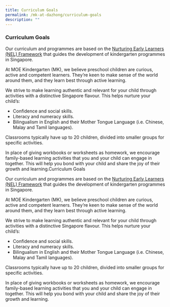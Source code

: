 ```yaml
---
title: Curriculum Goals
permalink: /mk-at-dazhong/curriculum-goals
description: ""
---
```

### Curriculum Goals

Our curriculum and programmes are based on the [Nurturing Early Learners (NEL) Framework](https://beta.moe.gov.sg/preschool/curriculum) that guides the development of kindergarten programmes in Singapore. 

At MOE Kindergarten (MK), we believe preschool children are curious, active and competent learners. They’re keen to make sense of the world around them, and they learn best through active learning. 

We strive to make learning authentic and relevant for your child through activities with a distinctive Singapore flavour. This helps nurture your child’s:

*   Confidence and social skills.
*   Literacy and numeracy skills. 
*   Bilingualism in English and their Mother Tongue Language (i.e. Chinese, Malay and Tamil languages). 

Classrooms typically have up to 20 children, divided into smaller groups for specific activities. 

In place of giving workbooks or worksheets as homework, we encourage family-based learning activities that you and your child can engage in together. This will help you bond with your child and share the joy of their growth and learning.Curriculum Goals


Our curriculum and programmes are based on the [Nurturing Early Learners (NEL) Framework](https://beta.moe.gov.sg/preschool/curriculum) that guides the development of kindergarten programmes in Singapore. 

At MOE Kindergarten (MK), we believe preschool children are curious, active and competent learners. They’re keen to make sense of the world around them, and they learn best through active learning. 

We strive to make learning authentic and relevant for your child through activities with a distinctive Singapore flavour. This helps nurture your child’s:

*   Confidence and social skills.
*   Literacy and numeracy skills. 
*   Bilingualism in English and their Mother Tongue Language (i.e. Chinese, Malay and Tamil languages). 

Classrooms typically have up to 20 children, divided into smaller groups for specific activities. 

In place of giving workbooks or worksheets as homework, we encourage family-based learning activities that you and your child can engage in together. This will help you bond with your child and share the joy of their growth and learning.